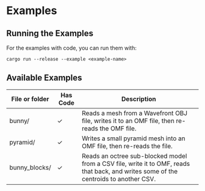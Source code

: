 # Examples

## Running the Examples

For the examples with code, you can run them with:

```
cargo run --release --example <example-name>
```


## Available Examples

| File or folder | Has Code | Description |
|---|---|---|
| bunny/ | ✓ | Reads a mesh from a Wavefront OBJ file, writes it to an OMF file, then re-reads the OMF file. |
| pyramid/ | ✓ | Writes a small pyramid mesh into an OMF file, then re-reads the file. |
| bunny_blocks/ | ✓ | Reads an octree sub-blocked model from a CSV file, write it to OMF, reads that back, and writes some of the centroids to another CSV. |
